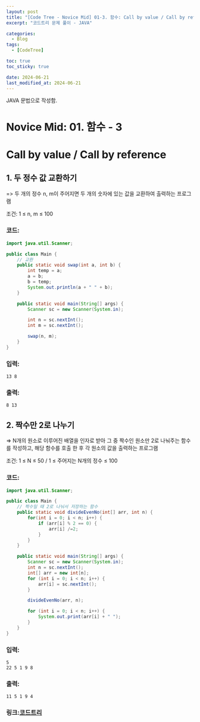 ```yaml
---
layout: post
title: "[Code Tree - Novice Mid] 01-3. 함수: Call by value / Call by reference"
excerpt: "코드트리 문제 풀이 - JAVA"

categories:
  - Blog
tags:
  - [CodeTree]

toc: true
toc_sticky: true

date: 2024-06-21
last_modified_at: 2024-06-21
---
```


JAVA 문법으로 작성함.

# Novice Mid: 01. 함수 - 3

# Call by value / Call by reference

## 1. 두 정수 값 교환하기

=> 두 개의 정수 n, m이 주어지면 두 개의 숫자에 있는 값을 교환하여 출력하는 프로그램

조건: 1 ≤ n, m ≤ 100

### 코드:

```java
import java.util.Scanner;

public class Main {
    // 교환
    public static void swap(int a, int b) {
        int temp = a;
        a = b;
        b = temp;
        System.out.println(a + " " + b);
    }

    public static void main(String[] args) {
        Scanner sc = new Scanner(System.in);

        int n = sc.nextInt();
        int m = sc.nextInt();

        swap(n, m);
    }
}
```

### 입력:

```
13 8
```

### 출력:

```
8 13
```

## 2. 짝수만 2로 나누기

=> N개의 원소로 이루어진 배열을 인자로 받아 그 중 짝수인 원소만 2로 나눠주는 함수를 작성하고, 해당 함수를 호출 한 후 각 원소의 값을 출력하는 프로그램

조건: 1 ≤ N ≤ 50 / 1 ≤ 주어지는 N개의 정수 ≤ 100

### 코드:

```java
import java.util.Scanner;

public class Main {
    // 짝수일 때 2로 나눠서 저장하는 함수
    public static void divideEvenNo(int[] arr, int n) {
        for(int i = 0; i < n; i++) {
            if (arr[i] % 2 == 0) {
                arr[i] /=2;
            }
        }
    }

    public static void main(String[] args) {
        Scanner sc = new Scanner(System.in);
        int n = sc.nextInt();
        int[] arr = new int[n];
        for (int i = 0; i < n; i++) {
            arr[i] = sc.nextInt();
        }

        divideEvenNo(arr, n);

        for (int i = 0; i < n; i++) {
            System.out.print(arr[i] + " ");
        }
    }
}

```

### 입력:

```
5
22 5 1 9 8
```

### 출력:

```
11 5 1 9 4
```

### 링크:[코드트리](https://www.codetree.ai/missions/5/problems/to-exchange-two-integer-values?&utm_source=clipboard&utm_medium=text)
